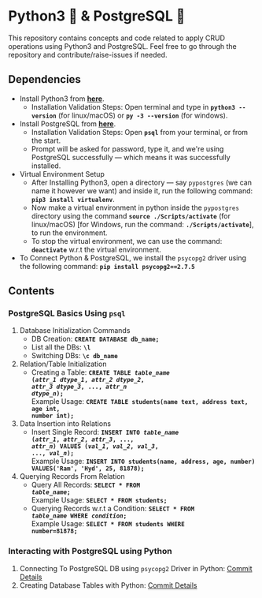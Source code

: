 # Python3 🐍 & PostgreSQL 🐘

This repository contains concepts and code related to apply CRUD operations using Python3 and PostgreSQL. Feel free to go through the repository and contribute/raise-issues if needed.

## Dependencies

- Install Python3 from **[here](https://www.python.org/downloads/)**.
  - Installation Validation Steps: Open terminal and type in **`python3 --version`** (for linux/macOS) or **`py -3 --version`** (for windows).
- Install PostgreSQL from **[here](https://www.postgresql.org/download/)**.
  - Installation Validation Steps: Open **`psql`** from your terminal, or from the start.
  - Prompt will be asked for password, type it, and we're using PostgreSQL successfully &mdash; which means it was successfully installed.
- Virtual Environment Setup
  - After Installing Python3, open a directory &mdash; say `pypostgres` (we can name it however we want) and inside it, run the following command: **`pip3 install virtualenv`**. 
  - Now make a virtual environment in python inside the `pypostgres` directory using the command **`source ./Scripts/activate`** (for linux/macOS) [for Windows, run the command: **`./Scripts/activate`**], to run the environment. 
  - To stop the virtual environment, we can use the command: **`deactivate`** w.r.t the virtual environment.
- To Connect Python & PostgreSQL, we install the `psycopg2` driver using the following command: **`pip install psycopg2==2.7.5`**

## Contents

### PostgreSQL Basics Using `psql`

1. Database Initialization Commands
   - DB Creation: **`CREATE DATABASE db_name;`**
   - List all the DBs: **`\l`**
   - Switching DBs: **`\c db_name`**
2. Relation/Table Initialization
   - Creating a Table: **<code>CREATE TABLE *table_name* (*attr_1* *dtype_1*, *attr_2* *dtype_2*, *attr_3* *dtype_3*, ..., *attr_n* *dtype_n*);</code>** <br>
   Example Usage: **<code>CREATE TABLE students(name text, address text, age int, number int);</code>**
3. Data Insertion into Relations
   - Insert Single Record: **<code>INSERT INTO *table_name* (*attr_1*, *attr_2*, *attr_3*, ..., *attr_n*) VALUES (*val_1*, *val_2*, *val_3*, ..., *val_n*);</code>** <br> Example Usage: **<code>INSERT INTO students(name, address, age, number) VALUES('Ram', 'Hyd', 25, 81878);</code>**
4. Querying Records From Relation
   - Query All Records: **<code>SELECT * FROM *table_name*;</code>** <br> Example Usage: **<code>SELECT * FROM students;</code>**
   - Querying Records w.r.t a Condition: **<code>SELECT * FROM *table_name* WHERE *condition*;</code>** <br> Example Usage: **<code>SELECT * FROM students WHERE number=81878;</code>**

### Interacting with PostgreSQL using Python

1. Connecting To PostgreSQL DB using `psycopg2` Driver in Python: [Commit Details](https://github.com/Ch-sriram/python-postgresql/commit/ce45a5c118e16affda50cd282006908e990242c0)
2. Creating Database Tables with Python: [Commit Details]()
